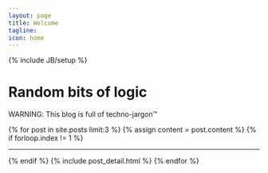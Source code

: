 ```yaml
---
layout: page
title: Welcome
tagline:
icon: home
---
```

{% include JB/setup %}

<div class="jumbotron">
  <i class="fa fa-code fa-border fa-5x pull-right"></i>
  <h1>Random bits of logic</h1>
  <p>WARNING: This blog is full of techno-jargon&#0153;</p>

</div>

<div class="blog-index">  
  {% for post in site.posts limit:3 %}
  {% assign content = post.content %}
  {% if forloop.index != 1 %}
  <hr/>
  {% endif %}
  {% include post_detail.html %}
  {% endfor %}
</div>
